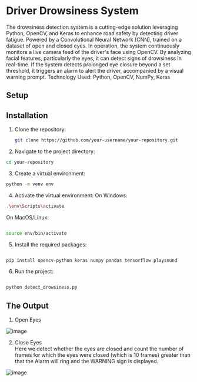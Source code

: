 # Driver Drowsiness System
The drowsiness detection system is a cutting-edge solution leveraging Python, OpenCV, and Keras to enhance road
safety by detecting driver fatigue. Powered by a Convolutional Neural Network (CNN), trained on a dataset of open and
closed eyes. In operation, the system continuously monitors a live camera feed of the driver's face using OpenCV. By
analyzing facial features, particularly the eyes, it can detect signs of drowsiness in real-time. If the system detects
prolonged eye closure beyond a set threshold, it triggers an alarm to alert the driver, accompanied by a visual warning
prompt.
Technology Used: Python, OpenCV, NumPy, Keras

## Setup
## Installation

1. Clone the repository:
   ```bash
   git clone https://github.com/your-username/your-repository.git
   ```

2. Navigate to the project directory:
```bash
cd your-repository
```

3. Create a virtual environment:
```bash
python -m venv env
```

4. Activate the virtual environment:
  On Windows:
  ```bash
  .\env\Scripts\activate
```

  On MacOS/Linux:
  ```bash
  
  source env/bin/activate
```

5. Install the required packages:
```bash

pip install opencv-python keras numpy pandas tensorflow playsound
```

6. Run the project:
```bash

python detect_drowsiness.py
```


## The Output 
1. Open Eyes<br />

![image](https://github.com/user-attachments/assets/43071b89-fa68-43aa-953e-309db0ab253e)

2. Close Eyes<br />
Here we detect whether the eyes are closed and count the number of frames for which the eyes were closed (which is 10 frames) greater than that the Alarm will ring and the WARNING sign is displayed.

![image](https://github.com/user-attachments/assets/9038b06a-58bc-49a5-b354-8c24c059188c)
